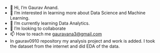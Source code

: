 - 👋 Hi, I’m Gaurav Anand.
- 👀 I’m interested in learning more about Data Science and Machine Learning.
- 🌱 I’m currently learning Data Analytics.
- 💞️ I’m looking to collaborate 
- 📫 How to reach me gauravana3@gmail.com
-    In gaurav0910 repository my analysis project and work is added. I took the dataset from the internet and did EDA of the data.

<!---
gaurav0910/gaurav0910 is a ✨ special ✨ repository because its `README.md` (this file) appears on your GitHub profile.
You can click the Preview link to take a look at your changes.
--->
